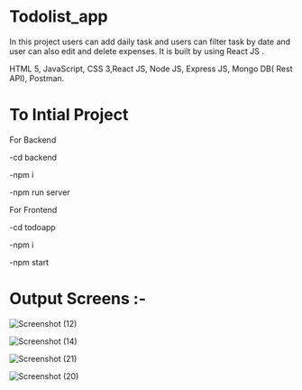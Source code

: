 # Todolist_app

In this project users can add daily task and users can filter task by date and user can also edit and delete expenses. It is built by using React JS .

HTML 5, JavaScript, CSS 3,React JS, Node JS, Express JS, Mongo DB( Rest API), Postman.



# To Intial Project

For Backend

-cd backend

-npm i

-npm run server

For Frontend

-cd todoapp

-npm i

-npm start

# Output Screens :-


![Screenshot (12)](https://user-images.githubusercontent.com/106462901/181192541-b3f6100e-5054-4217-8e74-c2261331d349.png)



![Screenshot (14)](https://user-images.githubusercontent.com/106462901/181192561-ea077e2d-652d-47e6-994e-840766b645a5.png)



![Screenshot (21)](https://user-images.githubusercontent.com/106462901/181192591-c769c863-9a38-4892-9f46-b39a450f2513.png)



![Screenshot (20)](https://user-images.githubusercontent.com/106462901/181192621-3669ff46-a959-4313-a364-c930baeda757.png)
